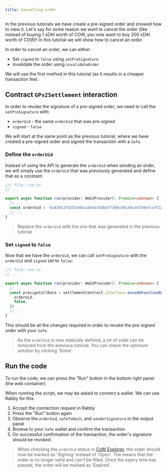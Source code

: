```yaml
---
title: Cancelling order
---
```


In the previous tutorials we have create a pre-signed order and showed how to view it. Let's say for some reason we want to cancel the order (like instead of buying 1 xDAI worth of COW, you now want to buy 200 xDAI worth of COW)! In this tutorial we will show how to cancel an order.

In order to cancel an order, we can either:

- Set `signed` to `false` using `setPreSignature`
- Invalidate the order using `invalidateOrder`

We will use the first method in this tutorial (as it results in a cheaper transaction fee).

## Contract `GPv2Settlement` interaction

In order to revoke the signature of a pre-signed order, we need to call the `setPreSignature` with:

- `orderUid` - the same `orderUid` that was pre-signed
- `signed` - `false`

We will start at the same point as the previous tutorial, where we have created a pre-signed order and signed the transaction with a `Safe`.

### Define the `orderUid`

Instead of using the API to generate the `orderUid` when sending an order, we will simply use the `orderUid` that was previously generated and define that as a constant:

```typescript
/// file: run.ts
// ...

export async function run(provider: Web3Provider): Promise<unknown> {
  // ...
  const orderUid = '0x83b53f9252440ca4b5e78dbbff309c90149cd4789efcef5128685c8ac35d3f8d075e706842751c28aafcc326c8e7a26777fe3cc2659ae2e7';
  // ...
}
```

> Replace the `orderUid` with the one that was generated in the previous tutorial

### Set `signed` to `false`

Now that we have the `orderUid`, we can call `setPreSignature` with the `orderUid` and `signed` set to `false`:

```typescript
/// file: run.ts
// ...

export async function run(provider: Web3Provider): Promise<unknown> {
  // ...
  const presignCallData = settlementContract.interface.encodeFunctionData('setPreSignature', [
    orderUid,
    false,
  ])
  // ...
}
```

This should be all the changes required in order to revoke the pre-signed order with your `Safe`.

> As the `orderUid` is now statically defined, a lot of code can be removed from the previous tutorial. You can check the optimum solution by clicking 'Solve'.

## Run the code

To run the code, we can press the "Run" button in the bottom right panel (the web container).

When running the script, we may be asked to connect a wallet. We can use Rabby for this.

1. Accept the connection request in Rabby
2. Press the "Run" button again
3. Observe the `orderUid`, `safeTxHash`, and `senderSignature` in the output panel
4. Browse to your `Safe` wallet and confirm the transaction
5. On successful confirmation of the transaction, the order's signature should be revoked.

> When checking the `orderUid` status in [CoW Explorer](https://explorer.cow.fi), the order should now be marked as 'Signing' instead of 'Open'. The means that the order is no longer valid and can't be filled. Once the expiry time has passed, the order will be marked as 'Expired'.
